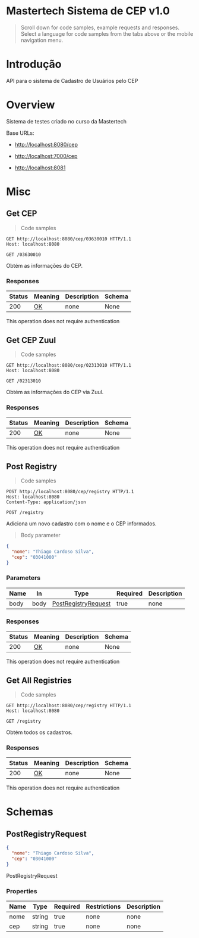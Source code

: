 <!-- Generator: Widdershins v4.0.1 -->

<h1 id="mastertech-sistema-de-cep">Mastertech Sistema de CEP v1.0</h1>

> Scroll down for code samples, example requests and responses. Select a language for code samples from the tabs above or the mobile navigation menu.

# Introdução
API para o sistema de Cadastro de Usuários pelo CEP

# Overview
Sistema de testes criado no curso da Mastertech

Base URLs:

* <a href="http://localhost:8080/cep">http://localhost:8080/cep</a>

* <a href="http://localhost:7000/cep">http://localhost:7000/cep</a>

* <a href="http://localhost:8081">http://localhost:8081</a>

<h1 id="mastertech-sistema-de-cep-misc">Misc</h1>

## Get CEP

<a id="opIdGetCEP"></a>

> Code samples

```http
GET http://localhost:8080/cep/03630010 HTTP/1.1
Host: localhost:8080

```

`GET /03630010`

Obtém as informações do CEP.

<h3 id="get-cep-responses">Responses</h3>

|Status|Meaning|Description|Schema|
|---|---|---|---|
|200|[OK](https://tools.ietf.org/html/rfc7231#section-6.3.1)|none|None|

<aside class="success">
This operation does not require authentication
</aside>

## Get CEP Zuul

<a id="opIdGetCEPZuul"></a>

> Code samples

```http
GET http://localhost:8080/cep/02313010 HTTP/1.1
Host: localhost:8080

```

`GET /02313010`

Obtém as informações do CEP via Zuul.

<h3 id="get-cep-zuul-responses">Responses</h3>

|Status|Meaning|Description|Schema|
|---|---|---|---|
|200|[OK](https://tools.ietf.org/html/rfc7231#section-6.3.1)|none|None|

<aside class="success">
This operation does not require authentication
</aside>

## Post Registry

<a id="opIdPostRegistry"></a>

> Code samples

```http
POST http://localhost:8080/cep/registry HTTP/1.1
Host: localhost:8080
Content-Type: application/json

```

`POST /registry`

Adiciona um novo cadastro com o nome e o CEP informados.

> Body parameter

```json
{
  "nome": "Thiago Cardoso Silva",
  "cep": "03041000"
}
```

<h3 id="post-registry-parameters">Parameters</h3>

|Name|In|Type|Required|Description|
|---|---|---|---|---|
|body|body|[PostRegistryRequest](#schemapostregistryrequest)|true|none|

<h3 id="post-registry-responses">Responses</h3>

|Status|Meaning|Description|Schema|
|---|---|---|---|
|200|[OK](https://tools.ietf.org/html/rfc7231#section-6.3.1)|none|None|

<aside class="success">
This operation does not require authentication
</aside>

## Get All Registries

<a id="opIdGetAllRegistries"></a>

> Code samples

```http
GET http://localhost:8080/cep/registry HTTP/1.1
Host: localhost:8080

```

`GET /registry`

Obtém todos os cadastros.

<h3 id="get-all-registries-responses">Responses</h3>

|Status|Meaning|Description|Schema|
|---|---|---|---|
|200|[OK](https://tools.ietf.org/html/rfc7231#section-6.3.1)|none|None|

<aside class="success">
This operation does not require authentication
</aside>

# Schemas

<h2 id="tocS_PostRegistryRequest">PostRegistryRequest</h2>
<!-- backwards compatibility -->
<a id="schemapostregistryrequest"></a>
<a id="schema_PostRegistryRequest"></a>
<a id="tocSpostregistryrequest"></a>
<a id="tocspostregistryrequest"></a>

```json
{
  "nome": "Thiago Cardoso Silva",
  "cep": "03041000"
}

```

PostRegistryRequest

### Properties

|Name|Type|Required|Restrictions|Description|
|---|---|---|---|---|
|nome|string|true|none|none|
|cep|string|true|none|none|

